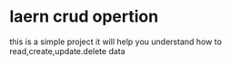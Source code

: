 <h1> laern crud opertion </h1>
<p> this is a simple project it will help you understand how to read,create,update.delete data </p>

